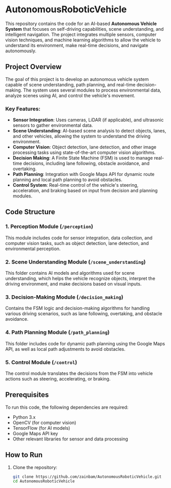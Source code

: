 # AutonomousRoboticVehicle

This repository contains the code for an AI-based **Autonomous Vehicle System** that focuses on self-driving capabilities, scene understanding, and intelligent navigation. The project integrates multiple sensors, computer vision techniques, and machine learning algorithms to allow the vehicle to understand its environment, make real-time decisions, and navigate autonomously. 

## Project Overview

The goal of this project is to develop an autonomous vehicle system capable of scene understanding, path planning, and real-time decision-making. The system uses several modules to process environmental data, analyze scenes using AI, and control the vehicle's movement.

### Key Features:
- **Sensor Integration**: Uses cameras, LiDAR (if applicable), and ultrasonic sensors to gather environmental data.
- **Scene Understanding**: AI-based scene analysis to detect objects, lanes, and other vehicles, allowing the system to understand the driving environment.
- **Computer Vision**: Object detection, lane detection, and other image processing tasks using state-of-the-art computer vision algorithms.
- **Decision Making**: A Finite State Machine (FSM) is used to manage real-time decisions, including lane following, obstacle avoidance, and overtaking.
- **Path Planning**: Integration with Google Maps API for dynamic route planning and local path planning to avoid obstacles.
- **Control System**: Real-time control of the vehicle's steering, acceleration, and braking based on input from decision and planning modules.

## Code Structure

### 1. **Perception Module** (`/perception`)
   This module includes code for sensor integration, data collection, and computer vision tasks, such as object detection, lane detection, and environmental perception.

### 2. **Scene Understanding Module** (`/scene_understanding`)
   This folder contains AI models and algorithms used for scene understanding, which helps the vehicle recognize objects, interpret the driving environment, and make decisions based on visual inputs.

### 3. **Decision-Making Module** (`/decision_making`)
   Contains the FSM logic and decision-making algorithms for handling various driving scenarios, such as lane following, overtaking, and obstacle avoidance.

### 4. **Path Planning Module** (`/path_planning`)
   This folder includes code for dynamic path planning using the Google Maps API, as well as local path adjustments to avoid obstacles.

### 5. **Control Module** (`/control`)
   The control module translates the decisions from the FSM into vehicle actions such as steering, accelerating, or braking.

## Prerequisites

To run this code, the following dependencies are required:
- Python 3.x
- OpenCV (for computer vision)
- TensorFlow (for AI models)
- Google Maps API key
- Other relevant libraries for sensor and data processing

## How to Run

1. Clone the repository:
   ```bash
   git clone https://github.com/zainbam/AutonomousRoboticVehicle.git
   cd AutonomousRoboticVehicle
